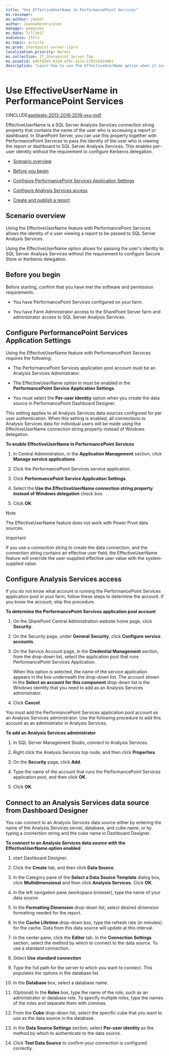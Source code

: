 ```yaml
---
title: "Use EffectiveUserName in PerformancePoint Services"
ms.reviewer: 
ms.author: jhendr
author: JoanneHendrickson
manager: pamgreen
ms.date: 7/7/2017
audience: ITPro
ms.topic: article
ms.prod: sharepoint-server-itpro
localization_priority: Normal
ms.collection: IT_Sharepoint_Server_Top
ms.assetid: bd5f42e5-81a9-47bc-a17e-1f9574324961
description: "Learn how to use the EffectiveUserName option when it connects to an Analysis Services data from PerformancePoint Services Dashboard Designer."
---
```


# Use EffectiveUserName in PerformancePoint Services

[!INCLUDE[appliesto-2013-2016-2019-xxx-md](../includes/appliesto-2013-2016-2019-xxx-md.md)]

EffectiveUserName is a SQL Server Analysis Services connection string property that contains the name of the user who is accessing a report or dashboard. In SharePoint Server, you can use this property together with PerformancePoint Services to pass the identity of the user who is viewing the report or dashboard to SQL Server Analysis Services. This enables per-user identity without the requirement to configure Kerberos delegation. 
  
- [Scenario overview](use-effectiveusername-with-excel-services-sharepoint-server-2013.md#overview)
    
- [Before you begin](use-effectiveusername-with-excel-services-sharepoint-server-2013.md#begin)
    
- [Configure PerformancePoint Services Application Settings](use-effectiveusername-in-performancepoint-services.md#configure)
    
- [Configure Analysis Services access](use-effectiveusername-with-excel-services-sharepoint-server-2013.md#ConfigureASAccess)
    
- [Create and publish a report](use-effectiveusername-with-excel-services-sharepoint-server-2013.md#CreateAndPublish)
    
## Scenario overview
<a name="overview"> </a>

Using the EffectiveUserName feature with PerformancePoint Services allows the identity of a user viewing a report to be passed to SQL Server Analysis Services. 
  
Using the EffectiveUserName option allows for passing the user's identity to SQL Server Analysis Services without the requirement to configure Secure Store or Kerberos delegation.
  
## Before you begin
<a name="begin"> </a>

Before starting, confirm that you have met the software and permission requirements.
  
- You have PerformancePoint Services configured on your farm.
    
- You have Farm Administrator access to the SharePoint Server farm and administrator access to SQL Server Analysis Services.
    
## Configure PerformancePoint Services Application Settings
<a name="configure"> </a>

Using the EffectiveUserName feature with PerformancePoint Services requires the following:
  
- The PerformancePoint Services application pool account must be an Analysis Services Administrator.
    
- The EffectiveUserName option in must be enabled in the **PerformancePoint Service Application Settings**.
    
- You must select the **Per-user Identity** option when you create the data source in PerformancePoint Dashboard Designer. 
    
This setting applies to all Analysis Services data sources configured for per user authentication. When this setting is enabled, all connections to Analysis Services data for individual users will be made using the EffectiveUserName connection string property instead of Windows delegation. 
  
 **To enable EffectiveUserName in PerformancePoint Services**
  
1. In Central Administration, in the **Application Management** section, click **Manage service applications**.
    
2. Click the PerformancePoint Services service application.
    
3. Click **PerformancePoint Service Application Settings**.
    
4. Select the **Use the EffectiveUserName connection string property instead of Windows delegation** check box. 
    
5. Click **OK**.
    
> [!NOTE]
> The EffectiveUserName feature does not work with Power Pivot data sources. 
  
> [!IMPORTANT]
> If you use a connection string to create the data connection, and the connection string contains an effective user field, the EffectiveUserName feature will override the user-supplied effective user value with the system-supplied value. 
  
## Configure Analysis Services access
<a name="configure"> </a>

If you do not know what account is running the PerformancePoint Services application pool in your farm, follow these steps to determine the account. If you know the account, skip this procedure.
  
 **To determine the PerformancePoint Services application pool account**
  
1. On the SharePoint Central Administration website home page, click **Security**.
    
2. On the Security page, under **General Security**, click **Configure service accounts**.
    
3. On the Service Account page, in the **Credential Management** section, from the drop-down list, select the application pool that runs PerformancePoint Services Application. 
    
    When this option is selected, the name of the service application appears in the box underneath the drop-down list. The account shown in the **Select an account for this component** drop-down list is the Windows identity that you need to add as an Analysis Services administrator. 
    
4. Click **Cancel**.
    
You must add the PerformancePoint Services application pool account as an Analysis Services administrator. Use the following procedure to add this account as an administrator in Analysis Services.
  
 **To add an Analysis Services administrator**
  
1. In SQL Server Management Studio, connect to Analysis Services.
    
2. Right click the Analysis Services top node, and then click **Properties**.
    
3. On the **Security** page, click **Add**.
    
4. Type the name of the account that runs the PerformancePoint Services application pool, and then click **OK**.
    
5. Click **OK**.
    
## Connect to an Analysis Services data source from Dashboard Designer
<a name="section1"> </a>

You can connect to an Analysis Services data source either by entering the name of the Analysis Services server, database, and cube name, or by typing a connection string and the cube name in Dashboard Designer.
  
 **To connect to an Analysis Services data source with the EffectiveUserName option enabled**
  
1. start Dashboard Designer.
    
2. Click the **Create** tab, and then click **Data Source**.
    
3. In the Category pane of the **Select a Data Source Template** dialog box, click **Multidimensional** and then click **Analysis Services**. Click **OK**.
    
4. In the left navigation pane (workspace browser), type the name of your data source.
    
5. In the **Formatting Dimension** drop-down list, select desired dimension formatting needed for the report. 
    
6. In the **Cache Lifetime** drop-down box, type the refresh rate (in minutes) for the cache. Data from this data source will update at this interval. 
    
7. In the center pane, click the **Editor** tab. In the **Connection Settings** section, select the method by which to connect to the data source. To use a standard connection: 
    
1. Select **Use standard connection**
    
2. Type the full path for the server to which you want to connect. This populates the options in the database list.
    
3. In the **Database** box, select a database name. 
    
4. (Optional) In the **Roles** box, type the name of the role, such as an administrator or database role. To specify multiple roles, type the names of the roles and separate them with commas. 
    
5. From the **Cube** drop-down list, select the specific cube that you want to use as the data source in the database. 
    
8. In the **Data Source Settings** section, select **Per-user identity** as the method by which to authenticate to the data source. 
    
9. Click **Test Data Source** to confirm your connection is configured correctly. 
    

